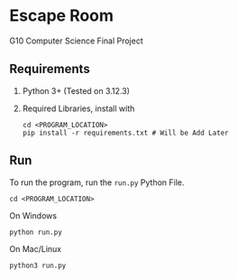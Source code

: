 # Escape Room

G10 Computer Science Final Project  

## Requirements

1. Python 3+ (Tested on 3.12.3)
2. Required Libraries, install with

    ```shell
    cd <PROGRAM_LOCATION>
    pip install -r requirements.txt # Will be Add Later
    ```

## Run

To run the program, run the `run.py` Python File.  

```shell
cd <PROGRAM_LOCATION>
```

On Windows

```shell
python run.py
```

On Mac/Linux

```shell
python3 run.py
```
